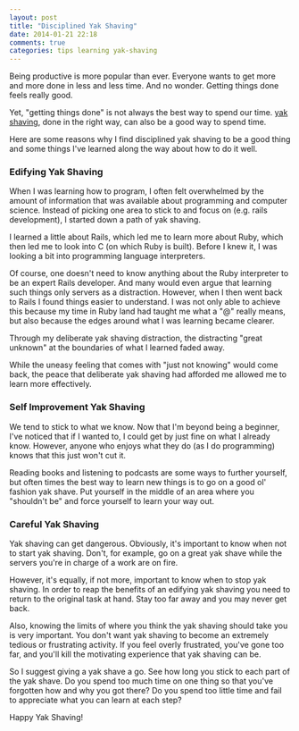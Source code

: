 ```yaml
---
layout: post
title: "Disciplined Yak Shaving"
date: 2014-01-21 22:18
comments: true
categories: tips learning yak-shaving
---
```


Being productive is more popular than ever. Everyone wants to get more and more done in
less and less time. And no wonder. Getting things done feels really good.

Yet, "getting things done" is not always the best way to spend our time.
[yak shaving](http://www.urbandictionary.com/define.php?term=yak%20shaving),
done in the right way, can also be a good way to spend time.

Here are some reasons why I find disciplined yak shaving to be a good thing and
some things I've learned along the way about how to do it well.

### Edifying Yak Shaving

When I was learning how to program, I often felt overwhelmed by the amount of
information that was available about programming and computer science. Instead
of picking one area to stick to and focus on (e.g. rails development), I started down a
path of yak shaving.

I learned a little about Rails, which led me to learn more about Ruby, which then led
me to look into C (on which Ruby is built). Before I knew it, I was looking a
bit into programming language interpreters.

Of course, one doesn't need to know anything about the Ruby interpreter to be
an expert Rails developer. And many would even argue that learning such things
only servers as a distraction. However, when I then went back to Rails I found things easier
to understand. I was not only able to achieve this because my time in Ruby land
had taught me what a "@" really means, but also because the edges around what
I was learning became clearer.

Through my deliberate yak shaving distraction, the distracting "great unknown"
at the boundaries of what I learned faded away.

While the uneasy feeling that comes with "just not knowing" would come back,
the peace that deliberate yak shaving had afforded me allowed me to learn
more effectively.

### Self Improvement Yak Shaving

We tend to stick to what we know. Now that I'm beyond being a beginner, I've
noticed that if I wanted to, I could get by just fine on what I already know.
However, anyone who enjoys what they do (as I do programming) knows that this
just won't cut it.

Reading books and listening to podcasts are some ways to further yourself, but
often times the best way to learn new things is to go on a good ol' fashion yak
shave. Put yourself in the middle of an area where you "shouldn't be" and force
yourself to learn your way out.

### Careful Yak Shaving

Yak shaving can get dangerous. Obviously, it's important to know when not to
start yak shaving. Don't, for example, go on a great yak shave while the
servers you're in charge of a work are on fire.

However, it's equally, if not more, important to know when to stop yak shaving.
In order to reap the benefits of an edifying yak shaving you need to return to
the original task at hand. Stay too far away and you may never get back.

Also, knowing the limits of where you think the yak shaving should take you
is very important. You don't want yak shaving to become an extremely tedious or
frustrating activity. If you feel overly frustrated, you've gone too far, and
you'll kill the motivating experience that yak shaving can be.

So I suggest giving a yak shave a go. See how long you stick to each part of
the yak shave. Do you spend too much time on one thing so that you've forgotten
how and why you got there? Do you spend too little time and fail to appreciate
what you can learn at each step?

Happy Yak Shaving!
